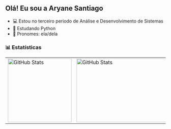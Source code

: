 ## Olá! Eu sou a Aryane Santiago

- 💻 Estou no terceiro periodo de Análise e Desenvolvimento de Sistemas
- 📖 Estudando Python
- 👤 Pronomes: ela/dela


### 📊 Estatísticas

<table>
  <tr>
    <td>
      <img 
        alt="GitHub Stats" 
        height="200" 
        src="https://github-readme-stats.vercel.app/api?username=aryanesantiago&show_icons=true&theme=radical&include_all_commits=true&locale=pt-br" 
      />
    </td>
    <td>
      <img
        alt="GitHub Stats" 
        height="200" 
        width="400"
        src="https://github-readme-stats.vercel.app/api/top-langs/?username=aryanesantiago&theme=radical&layout=compact&custom_title=Tecnologias&langs_count=9" 
      />
    </td>
  </tr>
</table>
